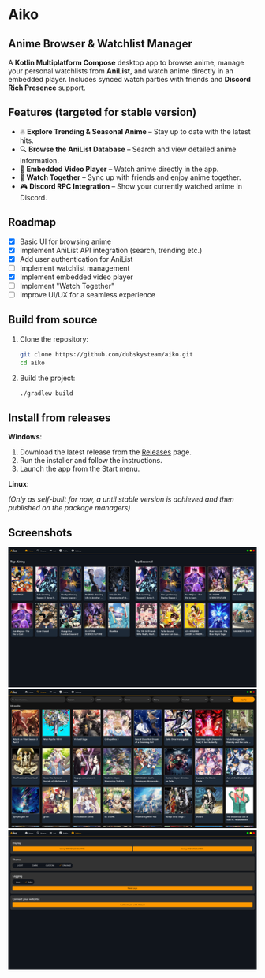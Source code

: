 # Aiko
## Anime Browser & Watchlist Manager

A **Kotlin Multiplatform Compose** desktop app to browse anime, manage your personal watchlists from **AniList**, and watch anime directly in an embedded player. Includes synced watch parties with friends and **Discord Rich Presence** support.

## Features (targeted for stable version)

- 🔥 **Explore Trending & Seasonal Anime** – Stay up to date with the latest hits.
- 🔍 **Browse the AniList Database** – Search and view detailed anime information.
- 🎥 **Embedded Video Player** – Watch anime directly in the app.
- 👫 **Watch Together** – Sync up with friends and enjoy anime together.
- 🎮 **Discord RPC Integration** – Show your currently watched anime in Discord.

## Roadmap

- [X] Basic UI for browsing anime
- [X] Implement AniList API integration (search, trending etc.)
- [X] Add user authentication for AniList
- [ ] Implement watchlist management
- [X] Implement embedded video player
- [ ] Implement "Watch Together"
- [ ] Improve UI/UX for a seamless experience

## Build from source

1. Clone the repository:
   ```sh
   git clone https://github.com/dubskysteam/aiko.git
   cd aiko
   ```
2. Build the project:
   ```sh
   ./gradlew build
   ```
   
## Install from releases

**Windows**:
1. Download the latest release from the [Releases](https://github.com/dubskysteam/aiko/releases) page.
2. Run the installer and follow the instructions.
3. Launch the app from the Start menu.

**Linux**:

_(Only as self-built for now, a until stable version is achieved and then published on the package managers)_

## Screenshots
![Screenshot](docs/github/homescreen.png)
![Screenshot](docs/github/browse.png)
![Screenshot](docs/github/settings.png)
